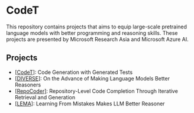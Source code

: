 # CodeT

This repository contains projects that aims to equip large-scale pretrained language models with better programming and reasoning skills.
These projects are presented by Microsoft Research Asia and Microsoft Azure AI.

## Projects

- [[CodeT]](./CodeT/): Code Generation with Generated Tests
- [[DIVERSE]](./DIVERSE/): On the Advance of Making Language Models Better Reasoners
- [[RepoCoder]](./RepoCoder/): Repository-Level Code Completion Through Iterative Retrieval and Generation
- [[LEMA]](./LEMA/): Learning From Mistakes Makes LLM Better Reasoner
